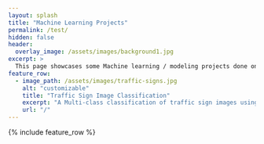 ```yaml
---
layout: splash
title: "Machine Learning Projects"
permalink: /test/
hidden: false
header:
  overlay_image: /assets/images/background1.jpg
excerpt: >
  This page showcases some Machine learning / modeling projects done on real-world datasets.
feature_row:
  - image_path: /assets/images/traffic-signs.jpg
    alt: "customizable"
    title: "Traffic Sign Image Classification"
    excerpt: "A Multi-class classification of traffic sign images using various ML algorithms aimed at categorization of high impact classes with an accuracy of 93%"
    url: "/"
---
```


{% include feature_row %}

